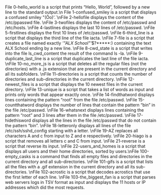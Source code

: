 File 0-hello_world is a script that prints “Hello, World”, followed by a new line to the standard output.\n File 1-confused_smiley is a script that displays a confused smiley "(Ôo)'.`\nFile 2-hellofile displays the content of the /etc/ppasswd file. \nFile 3-twofiles displays the content of /etc/passwd and /etc/hosts. \nFile 4-lastlines displays the last 10 lines of /etc/passwd. \nFile 5-firstlines displays the first 10 lines of /etc/passwd. \nFile 6-third_line is a script that displays the third line of the file iacta. \nFile 7-file is a script that creates a file named exactly *'"ALX School"'*$?*****:) containing the text ALX School ending by a new line. \nFile 8-cwd_state is a script that writes into the file ls_cwd_content the result of the command ls -la. \nFile 9-duplicate_last_line is a script that duplicates the last line of the file iacta. \nFile 10-no_more_js is a script that deletes all the regular files (not the directories) with a .js extension that are present in the current directory and all its subfolders. \nFile 11-directories is a script that counts the number of directories and sub-directories in the current directory. \nFile 12-newest_files is a script that displays the 10 newest files in the current directory. \nFile 13-unique is a script that takes a list of words as input and prints only words that appear exactly once. \nFile 14-findthatword displays lines containing the pattern “root” from the file /etc/passwd. \nFile 15-countthatword displays the number of lines that contain the pattern “bin” in the file /etc/passwd. \nFile 16-whatsnext displays lines containing the pattern “root” and 3 lines after them in the file /etc/passwd. \nFile 17-hidethisword displays all the lines in the file /etc/passwd that do not contain the pattern “bin”. \nFile 18-letteronly displays all lines of the file /etc/ssh/sshd_config starting with a letter. \nFile 19-AZ replaces all characters A and c from input to Z and e respectively. \nFile 20-hiago is a script that removes all letters c and C from input. \nFile 21-reverse is a script that reverse its input. \nFile 22-users_and_homes is a script that displays all users and their home directories, sorted by users.\nFile 100-empty_casks is a command that finds all empty files and directories in the current directory and all sub-directories. \nFile 101-gifs is a script that lists all the files with a .gif extension in the current directory and all its sub-directories. \nFile 102-acrostic is a script that decodes acrostics that use the first letter of each line. \nFile 103-the_biggest_fan is a script that parses web servers logs in TSV format as input and displays the 11 hosts or IP addresses which did the most requests.